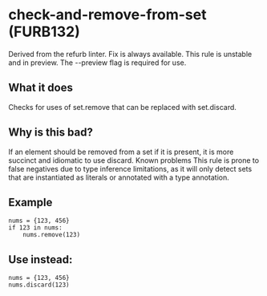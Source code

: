 # check-and-remove-from-set (FURB132)
Derived from the refurb linter.
Fix is always available.
This rule is unstable and in preview. The --preview flag is required for use.
## What it does
Checks for uses of set.remove that can be replaced with set.discard.
## Why is this bad?
If an element should be removed from a set if it is present, it is more
succinct and idiomatic to use discard.
Known problems
This rule is prone to false negatives due to type inference limitations,
as it will only detect sets that are instantiated as literals or annotated
with a type annotation.
## Example
```
nums = {123, 456}
if 123 in nums:
    nums.remove(123)
```
## Use instead:
```
nums = {123, 456}
nums.discard(123)
```
